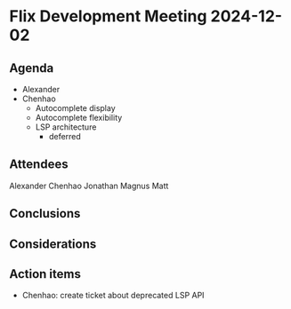 # Flix Development Meeting 2024-12-02

## Agenda

- Alexander
- Chenhao
    - Autocomplete display
    - Autocomplete flexibility
    - LSP architecture
        - deferred

## Attendees

Alexander
Chenhao
Jonathan
Magnus
Matt

## Conclusions

## Considerations

## Action items

- Chenhao: create ticket about deprecated LSP API